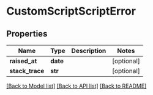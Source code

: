 # CustomScriptScriptError

## Properties
Name | Type | Description | Notes
------------ | ------------- | ------------- | -------------
**raised_at** | **date** |  | [optional] 
**stack_trace** | **str** |  | [optional] 

[[Back to Model list]](../README.md#documentation-for-models) [[Back to API list]](../README.md#documentation-for-api-endpoints) [[Back to README]](../README.md)

